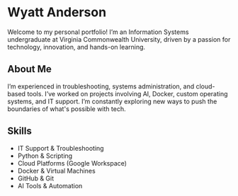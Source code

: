 # Wyatt Anderson  
Welcome to my personal portfolio! I’m an Information Systems undergraduate at Virginia Commonwealth University, driven by a passion for technology, innovation, and hands-on learning.

## About Me  
I’m experienced in troubleshooting, systems administration, and cloud-based tools. I’ve worked on projects involving AI, Docker, custom operating systems, and IT support. I’m constantly exploring new ways to push the boundaries of what's possible with tech.

## Skills  
- IT Support & Troubleshooting  
- Python & Scripting  
- Cloud Platforms (Google Workspace)
- Docker & Virtual Machines  
- GitHub & Git  
- AI Tools & Automation  
